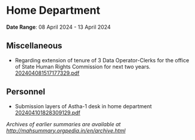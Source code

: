 # Home Department

**Date Range**: 08 April 2024 - 13 April 2024


## Miscellaneous
- Regarding extension of tenure of 3 Data Operator-Clerks for the office of State Human Rights Commission for next two years.\
  [202404081517177329.pdf](https://gr.maharashtra.gov.in/Site/Upload/Government%20Resolutions/English/202404081517177329.pdf)

## Personnel
- Submission layers of Astha-1 desk in home department\
  [202404101828309129.pdf](https://gr.maharashtra.gov.in/Site/Upload/Government%20Resolutions/English/202404101828309129.pdf)


*Archives of earlier summaries are available at http://mahsummary.orgpedia.in/en/archive.html*